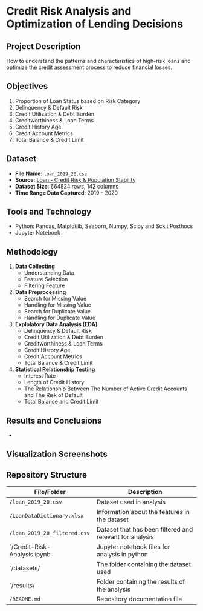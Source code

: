 # Credit Risk Analysis and Optimization of Lending Decisions

## Project Description
How to understand the patterns and characteristics of high-risk loans and optimize the credit assessment process to reduce financial losses.

## Objectives
1. Proportion of Loan Status based on Risk Category
2. Delinquency & Default Risk
3. Credit Utilization & Debt Burden
4. Creditworthiness & Loan Terms
5. Credit History Age
6. Credit Account Metrics
7. Total Balance & Credit Limit


## Dataset
- **File Name**: `loan_2019_20.csv`
- **Source**: [Loan - Credit Risk & Population Stability](https://www.kaggle.com/datasets/beatafaron/loan-credit-risk-and-population-stability)
- **Dataset Size**: 664824 rows, 142 columns
- **Time Range Data Captured**: 2019 - 2020

## Tools and Technology
- Python: Pandas, Matplotlib, Seaborn, Numpy, Scipy and Sckit Posthocs
- Jupyter Notebook

## Methodology
1. **Data Collecting**
   - Understanding Data
   - Feature Selection
   - Filtering Feature
2. **Data Preprocessing**
   - Search for Missing Value
   - Handling for Missing Value
   - Search for Duplicate Value
   - Handling for Duplicate Value
3. **Explolatory Data Analysis (EDA)**
   - Delinquency & Default Risk
   - Credit Utilization & Debt Burden
   - Creditworthiness & Loan Terms
   - Credit History Age
   - Credit Account Metrics
   - Total Balance & Credit Limit
4. **Statistical Relationship Testing**
   - Interest Rate
   - Length of Credit History
   - The Relationship Between The Number of Active Credit Accounts and The Risk of Default
   - Total Balance and Credit Limit

## Results and Conclusions
-

## Visualization Screenshots

## Repository Structure
| File/Folder                  | Description                                              |
|------------------------------|----------------------------------------------------------|
| `/loan_2019_20.csv`          | Dataset used in analysis                                 |
| `/LoanDataDictionary.xlsx`   | Information about the features in the dataset            |
| `/loan_2019_20_filtered.csv` | Dataset that has been filtered and relevant for analysis |
| `/Credit-Risk-Analysis.ipynb | Jupyter notebook files for analysis in python            |
| `/datasets/                  | The folder containing the dataset used                   |
| `/results/                   | Folder containing the results of the analysis            |
| `/README.md`                 | Repository documentation file                            |

